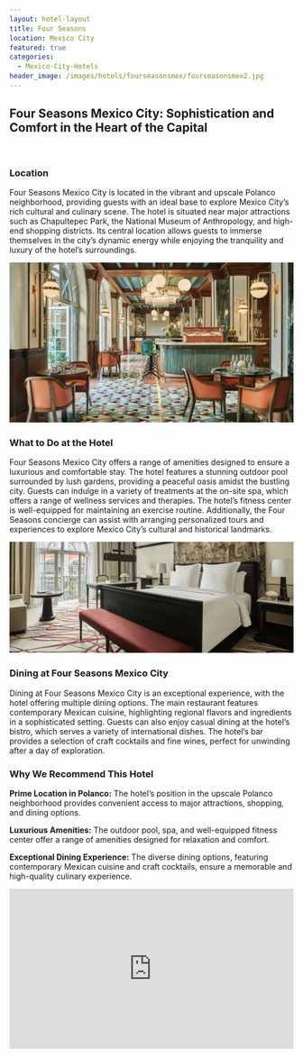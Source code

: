 ```yaml
---
layout: hotel-layout
title: Four Seasons
location: Mexico City
featured: true
categories:
  - Mexico-City-Hotels
header_image: /images/hotels/fourseasonsmex/fourseasonsmex2.jpg
---
```

## Four Seasons Mexico City: Sophistication and Comfort in the Heart of the Capital

&nbsp;

### Location

Four Seasons Mexico City is located in the vibrant and upscale Polanco neighborhood, providing guests with an ideal base to explore Mexico City’s rich cultural and culinary scene. The hotel is situated near major attractions such as Chapultepec Park, the National Museum of Anthropology, and high-end shopping districts. Its central location allows guests to immerse themselves in the city’s dynamic energy while enjoying the tranquility and luxury of the hotel’s surroundings.

![](/images/hotels/fourseasonsmex/fourseasonsmex4.jpg)

### What to Do at the Hotel

Four Seasons Mexico City offers a range of amenities designed to ensure a luxurious and comfortable stay. The hotel features a stunning outdoor pool surrounded by lush gardens, providing a peaceful oasis amidst the bustling city. Guests can indulge in a variety of treatments at the on-site spa, which offers a range of wellness services and therapies. The hotel’s fitness center is well-equipped for maintaining an exercise routine. Additionally, the Four Seasons concierge can assist with arranging personalized tours and experiences to explore Mexico City’s cultural and historical landmarks.

![](/images/hotels/fourseasonsmex/fourseasonsmex1.png)

### Dining at Four Seasons Mexico City

Dining at Four Seasons Mexico City is an exceptional experience, with the hotel offering multiple dining options. The main restaurant features contemporary Mexican cuisine, highlighting regional flavors and ingredients in a sophisticated setting. Guests can also enjoy casual dining at the hotel’s bistro, which serves a variety of international dishes. The hotel’s bar provides a selection of craft cocktails and fine wines, perfect for unwinding after a day of exploration.

### Why We Recommend This Hotel

**Prime Location in Polanco:** The hotel’s position in the upscale Polanco neighborhood provides convenient access to major attractions, shopping, and dining options.&nbsp;

**Luxurious Amenities:** The outdoor pool, spa, and well-equipped fitness center offer a range of amenities designed for relaxation and comfort.&nbsp;

**Exceptional Dining Experience:** The diverse dining options, featuring contemporary Mexican cuisine and craft cocktails, ensure a memorable and high-quality culinary experience.&nbsp;

<style>.embed-container { position: relative; padding-bottom: 56.25%; height: 0; overflow: hidden; max-width: 100%; } .embed-container iframe, .embed-container object, .embed-container embed { position: absolute; top: 0; left: 0; width: 100%; height: 100%; }</style>

<div class="embed-container"><iframe src="https://www.youtube.com/embed/iDisCfGuGdM" frameborder="0" allowfullscreen=""></iframe></div>